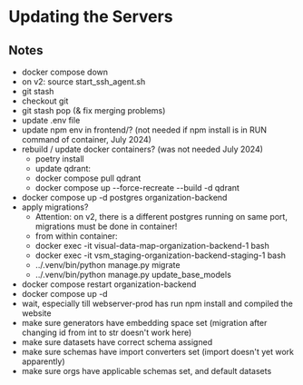 # Updating the Servers

## Notes

- docker compose down
- on v2: source start_ssh_agent.sh
- git stash
- checkout git
- git stash pop (& fix merging problems)
- update .env file
- update npm env in frontend/? (not needed if npm install is in RUN command of container, July 2024)
- rebuild / update docker containers? (was not needed July 2024)
  - poetry install
  - update qdrant:
  - docker compose pull qdrant
  - docker compose up --force-recreate --build -d qdrant
- docker compose up -d postgres organization-backend
- apply migrations?
  - Attention: on v2, there is a different postgres running on same port, migrations must be done in container!
  - from within container:
  - docker exec -it visual-data-map-organization-backend-1 bash
  - docker exec -it vsm_staging-organization-backend-staging-1 bash
  - ../.venv/bin/python manage.py migrate
  - ../.venv/bin/python manage.py update_base_models
- docker compose restart organization-backend
- docker compose up -d
- wait, especially till webserver-prod has run npm install and compiled the website
- make sure generators have embedding space set (migration after changing id from int to str doesn't work here)
- make sure datasets have correct schema assigned
- make sure schemas have import converters set (import doesn't yet work apparently)
- make sure orgs have applicable schemas set, and default datasets

